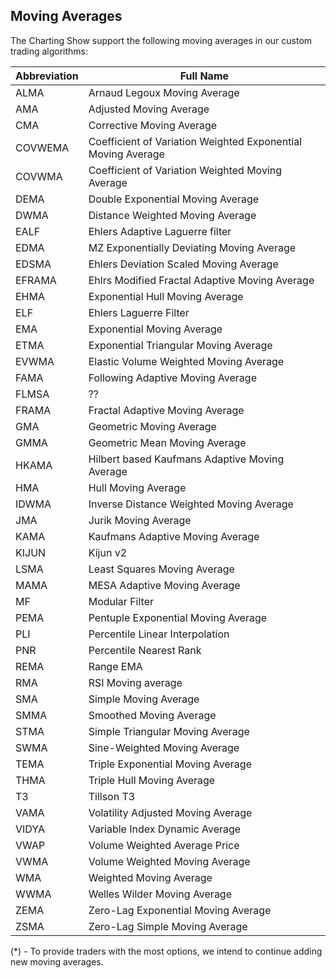 ## Moving Averages

The Charting Show support the following moving averages in our custom trading algorithms:

| Abbreviation | Full Name                                                    |
| ------------ | ------------------------------------------------------------ |
| ALMA         | Arnaud Legoux Moving Average                                 |
| AMA          | Adjusted Moving Average                                      |
| CMA          | Corrective Moving Average                                    |
| COVWEMA      | Coefficient of Variation Weighted Exponential Moving Average |
| COVWMA       | Coefficient of Variation Weighted Moving Average             |
| DEMA         | Double Exponential Moving Average                            |
| DWMA         | Distance Weighted Moving Average                             |
| EALF         | Ehlers Adaptive Laguerre filter                              |
| EDMA         | MZ Exponentially Deviating Moving Average                    |
| EDSMA        | Ehlers Deviation Scaled Moving Average                       |
| EFRAMA       | Ehlrs Modified Fractal Adaptive Moving Average               |
| EHMA         | Exponential Hull Moving Average                              |
| ELF          | Ehlers Laguerre Filter                                       |
| EMA          | Exponential Moving Average                                   |
| ETMA         | Exponential Triangular Moving Average                        |
| EVWMA        | Elastic Volume Weighted Moving Average                       |
| FAMA         | Following Adaptive Moving Average                            |
| FLMSA        | ??                                                           |
| FRAMA        | Fractal Adaptive Moving Average                              |
| GMA          | Geometric Moving Average                                     |
| GMMA         | Geometric Mean Moving Average                                |
| HKAMA        | Hilbert based Kaufmans Adaptive Moving Average               |
| HMA          | Hull Moving Average                                          |
| IDWMA        | Inverse Distance Weighted Moving Average                     |
| JMA          | Jurik Moving Average                                         |
| KAMA         | Kaufmans Adaptive Moving Average                             |
| KIJUN        | Kijun v2                                                     |
| LSMA         | Least Squares Moving Average                                 |
| MAMA         | MESA Adaptive Moving Average                                 |
| MF           | Modular Filter                                               |
| PEMA         | Pentuple Exponential Moving Average                          |
| PLI          | Percentile Linear Interpolation                              |
| PNR          | Percentile Nearest Rank                                      |
| REMA         | Range EMA                                                    |
| RMA          | RSI Moving average                                           |
| SMA          | Simple Moving Average                                        |
| SMMA         | Smoothed Moving Average                                      |
| STMA         | Simple Triangular Moving Average                             |
| SWMA         | Sine-Weighted Moving Average                                 |
| TEMA         | Triple Exponential Moving Average                            |
| THMA         | Triple Hull Moving Average                                   |
| T3           | Tillson T3                                                   |
| VAMA         | Volatility Adjusted Moving Average                           |
| VIDYA        | Variable Index Dynamic Average                               |
| VWAP         | Volume Weighted Average Price                                |
| VWMA         | Volume Weighted Moving Average                               |
| WMA          | Weighted Moving Average                                      |
| WWMA         | Welles Wilder Moving Average                                 |
| ZEMA         | Zero-Lag Exponential Moving Average                          |
| ZSMA         | Zero-Lag Simple Moving Average                               |

(\*) - To provide traders with the most options, we intend to continue adding new moving averages.
